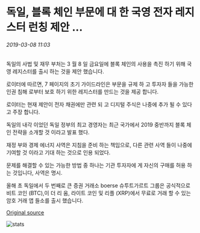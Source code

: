 # 독일, 블록 체인 부문에 대 한 국영 전자 레지스터 런칭 제안 ...

###### 2019-03-08 11:03

독일의 사법 및 재무 부처는 3 월 8 일 금요일에 블록 체인의 사용을 촉진 하기 위해 국영 레지스터를 출시 하는 것을 제안 했습니다.

로이터에 따르면, 7 페이지의 초기 가이드라인은 부문을 규제 하 고 투자자 들을 가능한 인권 침해 로부터 보호 하기 위한 레지스터를 만드는 것을 제공 합니다.

로이터는 현재 제안이 전자 채권에만 관련 되 고 디지털 주식은 나중에 추가 될 수 있다고 주장 합니다.

독일의 내각 이었던 독일 정부의 최고 경영자는 최근 국가에서 2019 중반까지 블록 체인 전략을 소개할 것 이라고 발표 했다.

재정 부와 경제 에너지 사역은 지침을 준비 하는 책임으로, 다른 관련 사역 들이 나중에 기여할 것 이라고 기대 하는 것으로 인용 되었다.

문제를 해결할 수 있는 가능한 방법 중 하나는 기관 투자자에 게 자신의 구매를 허용 하는 것입니다, 사역은 명시.

올해 초 독일에서 두 번째로 큰 증권 거래소 boerse 슈투트가르트 그룹은 공식적으로 비트 코인 (BTC),이 더 리 움, 라이트 코인 및 리플 (XRP)에서 무료로 거래 할 수 있는 암호 거래 앱 들소를 출시 했습니다.

[Original source](https://cointelegraph.com/news/germany-proposes-launching-state-run-electronic-register-for-blockchain-sector)

![stats](https://c.statcounter.com/11760860/0/a89fa40b/1/ "stats")